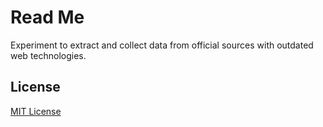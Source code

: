 # Read Me

Experiment to extract and collect data from official sources with outdated web technologies.

## License
[MIT License](http://opensource.org/licenses/MIT)
